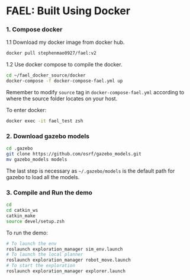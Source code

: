 # FAEL: Built Using Docker

### 1. Compose docker

1.1 Download my docker image from docker hub.

```bash
docker pull stephenmao0927/fael:v2
```

1.2 Use docker compose to compile the docker.

```bash
cd ~/fael_docker_source/docker
docker-compose -f docker-compose-fael.yml up
```

Remember to modify `source` tag in `docker-compose-fael.yml` according to where the source folder locates on your host.

To enter docker:

```bash
docker exec -it fael_test zsh
```

### 2. Download gazebo models

```zsh
cd .gazebo
git clone https://github.com/osrf/gazebo_models.git
mv gazebo_models models
```

The last step is necessary as `~/.gazebo/models`  is the default path for gazebo to load all the models.

### 3. Compile and Run the demo

```bash
cd
cd catkin_ws
catkin_make
source devel/setup.zsh
```

To run the demo:

```bash
# To launch the env
roslaunch exploration_manager sim_env.launch
# To launch the local planner
roslaunch exploration_manager robot_move.launch
# To start the exploration
roslaunch exploration_manager explorer.launch
```

